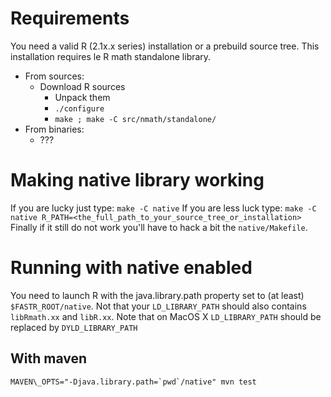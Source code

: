 # Requirements

You need a valid R (2.1x.x series) installation or a prebuild source tree. This installation requires le R math standalone library.

- From sources:
    - Download R sources
		- Unpack them
		- `./configure`
		- `make ; make -C src/nmath/standalone/`
- From binaries:
    - ???

# Making native library working

If you are lucky just type: `make -C native`
If you are less luck type: `make -C native R_PATH=<the_full_path_to_your_source_tree_or_installation>`
Finally if it still do not work you'll have to hack a bit the `native/Makefile`.

# Running with native enabled

You need to launch R with the java.library.path property set to (at least) `$FASTR_ROOT/native`.
Not that your `LD_LIBRARY_PATH` should also contains `libRmath.xx` and `libR.xx`.
Note that on MacOS X `LD_LIBRARY_PATH` should be replaced by `DYLD_LIBRARY_PATH`

## With maven
	MAVEN\_OPTS="-Djava.library.path=`pwd`/native" mvn test

